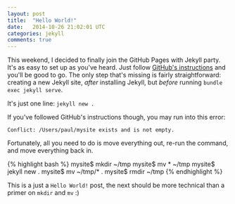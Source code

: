 ```yaml
---
layout: post
title:  "Hello World!"
date:   2014-10-26 21:02:01 UTC
categories: jekyll
comments: true
---
```


This weekend, I decided to finally join the GitHub Pages with Jekyll party. It's as easy to set up as you've heard. Just follow [GitHub's instructions][github-instructions] and you'll be good to go. The only step that's missing is fairly straightforward: creating a new Jekyll site, _after_ installing Jekyll, but _before_ running `bundle exec jekyll serve`.

It's just one line: `jekyll new .`

If you've followed GitHub's instructions though, you may run into this error:

`Conflict: /Users/paul/mysite exists and is not empty.`

Fortunately, all you need to do is move everything out, re-run the command, and move everything back in.

{% highlight bash %}
mysite$ mkdir ~/tmp
mysite$ mv * ~/tmp
mysite$ jekyll new .
mysite$ mv ~/tmp/* .
mysite$ rmdir ~/tmp
{% endhighlight %}

This is a just a `Hello World!` post, the next should be more technical than a primer on `mkdir` and `mv` :)

[github-instructions]: https://help.github.com/articles/using-jekyll-with-pages/
